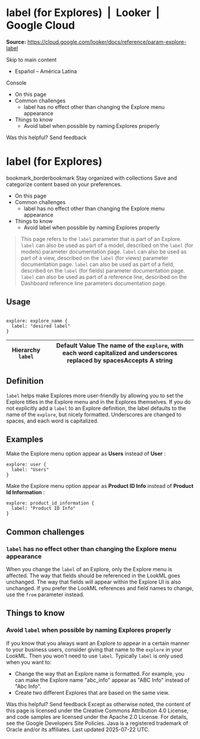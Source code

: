 # label (for Explores)  |  Looker  |  Google Cloud

**Source:** https://cloud.google.com/looker/docs/reference/param-explore-label

Skip to main content 
  * Español – América Latina

Console 


  * On this page
  * Common challenges
    * label has no effect other than changing the Explore menu appearance
  * Things to know
    * Avoid label when possible by naming Explores properly




Was this helpful?
Send feedback 
#  label (for Explores)
bookmark_borderbookmark Stay organized with collections  Save and categorize content based on your preferences.
  * On this page
  * Common challenges
    * label has no effect other than changing the Explore menu appearance
  * Things to know
    * Avoid label when possible by naming Explores properly


> This page refers to the `label` parameter that is part of an Explore.
> `label` can also be used as part of a model, described on the `label` (for models) parameter documentation page.
> `label` can also be used as part of a view, described on the `label` (for views) parameter documentation page.
> `label` can also be used as part of a field, described on the `label` (for fields) parameter documentation page.
> `label` can also be used as part of a reference line, described on the Dashboard reference line parameters documentation page.
## Usage
```

explore: explore_name {
  label: "desired label"
}

```

Hierarchy `label` |  Default Value The name of the `explore`, with each word capitalized and underscores replaced by spacesAccepts A string   
---|---  
## Definition
`label` helps make Explores more user-friendly by allowing you to set the Explore titles in the Explore menu and in the Explores themselves.
If you do not explicitly add a `label` to an Explore definition, the label defaults to the name of the `explore`, but nicely formatted. Underscores are changed to spaces, and each word is capitalized.
## Examples
Make the Explore menu option appear as **Users** instead of **User** :
```
explore: user {
  label: "Users"
}

```

Make the Explore menu option appear as **Product ID Info** instead of **Product Id Information** :
```
explore: product_id_information {
  label: "Product ID Info"
}

```

## Common challenges
###  `label` has no effect other than changing the Explore menu appearance
When you change the `label` of an Explore, only the Explore menu is affected.
The way that fields should be referenced in the LookML goes unchanged. The way that fields will appear within the Explore UI is also unchanged. If you prefer the LookML references and field names to change, use the `from` parameter instead.
## Things to know
### Avoid `label` when possible by naming Explores properly
If you know that you always want an Explore to appear in a certain manner to your business users, consider giving that name to the `explore` in your LookML. Then you won't need to use `label`.
Typically `label` is only used when you want to:
  * Change the way that an Explore name is formatted. For example, you can make the Explore name "abc_info" appear as "ABC Info" instead of "Abc Info".
  * Create two different Explores that are based on the same view.


Was this helpful?
Send feedback 
Except as otherwise noted, the content of this page is licensed under the Creative Commons Attribution 4.0 License, and code samples are licensed under the Apache 2.0 License. For details, see the Google Developers Site Policies. Java is a registered trademark of Oracle and/or its affiliates.
Last updated 2025-07-22 UTC.



